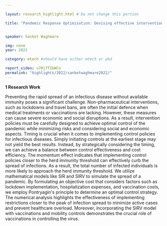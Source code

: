 ```yaml
---

layout: research_highlight.html # Do not change this portion

title: "Pandemic Response Optimisation: Devising effective intervention strategies"


speaker: Sanket Waghmare

img: none
year: 2022

category: mtech #should have either mtech or phd

report_video: u70j7TIbWCo
permalink: "highlights/2022/sanketwaghmare2022/"
---
```



**1 Research Work**

Preventing the rapid spread of an infectious disease without available immunity poses a significant 
challenge. Non-pharmaceutical interventions, such as lockdowns and travel bans, are often the initial 
defence when medical treatments or vaccinations are lacking. However, these measures can cause 
severe economic and social disruptions. As a result, intervention policies must be carefully designed 
to achieve optimal control of the pandemic while minimizing risks and considering social and economic 
aspects. Timing is crucial when it comes to implementing control policies for infectious diseases. 
Simply initiating controls at the earliest stage may not yield the best results. Instead, by strategically 
considering the timing, we can achieve a balance between control effectiveness and cost efficiency. 
The momentum effect indicates that implementing control policies closer to the herd immunity 
threshold can effectively curb the spread of infections. As a result, the total number of infected 
individuals is more likely to approach the herd immunity threshold.
We utilize mathematical models like SIR and SIRV to simulate the spread of a pandemic. By formulating 
an objective cost that considers factors such as lockdown implementation, hospitalization expenses, 
and vaccination costs, we employ Pontryagin's principle to determine an optimal control strategy. The 
numerical analysis highlights the effectiveness of implementing restrictions closer to the peak of 
infection spread to minimize active cases and prevent healthcare overload. Moreover, incorporating 
the SIRV model with vaccinations and mobility controls demonstrates the crucial role of vaccinations 
in controlling the virus.